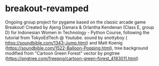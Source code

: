 # breakout-revamped
Ongoing group project for pygame based on the classic arcade game Breakout!
Created by Ajeng Damara & Orlantha Kendenan (Class E, group D) for Indonesian Women in Technology - Python Course,
following the tutorial from TokyoEdTech @ Youtube. sound by snottyboy ( https://soundbible.com/1343-Jump.html) and Matt Koenig (https://soundbible.com/1522-Balloon-Popping.html), tree background modified from "Cartoon Green Forest" vector by pngtree (https://pngtree.com/freepng/cartoon-green-forest_4183011.html)
